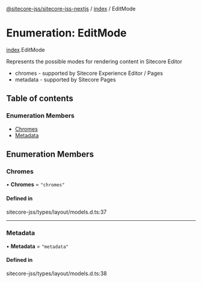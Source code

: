 [@sitecore-jss/sitecore-jss-nextjs](../README.md) / [index](../modules/index.md) / EditMode

# Enumeration: EditMode

[index](../modules/index.md).EditMode

Represents the possible modes for rendering content in Sitecore Editor
- chromes - supported by Sitecore Experience Editor / Pages
- metadata - supported by Sitecore Pages

## Table of contents

### Enumeration Members

- [Chromes](index.EditMode.md#chromes)
- [Metadata](index.EditMode.md#metadata)

## Enumeration Members

### Chromes

• **Chromes** = ``"chromes"``

#### Defined in

sitecore-jss/types/layout/models.d.ts:37

___

### Metadata

• **Metadata** = ``"metadata"``

#### Defined in

sitecore-jss/types/layout/models.d.ts:38
